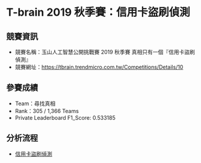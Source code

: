 # T-brain 2019 秋季賽：信用卡盜刷偵測

## 競賽資訊
* 競賽名稱：玉山人工智慧公開挑戰賽 2019 秋季賽 真相只有一個『信用卡盜刷偵測』
* 競賽網址：https://tbrain.trendmicro.com.tw/Competitions/Details/10

## 參賽成績
* Team：尋找真相
* Rank：305 / 1,366 Teams
* Private Leaderboard F1_Score: 0.533185

## 分析流程
* [信用卡盜刷偵測](https://github.com/sueshow/Com_T-brain_Fraud-Detection/blob/main/Com_%E7%8E%89%E5%B1%B1%E4%BA%BA%E5%B7%A5%E6%99%BA%E6%85%A7%E5%85%AC%E9%96%8B%E6%8C%91%E6%88%B0%E8%B3%BD_%E4%BF%A1%E7%94%A8%E5%8D%A1%E7%9B%9C%E5%88%B7%E5%81%B5%E6%B8%AC.ipynb)
